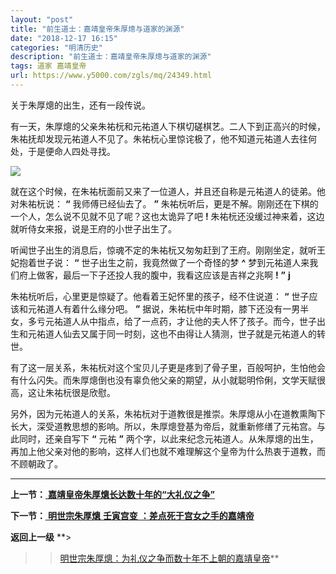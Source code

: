 ```yaml
---
layout: "post"
title: "前生道士：嘉靖皇帝朱厚熜与道家的渊源"
date: "2018-12-17 16:15"
categories: "明清历史"
description: "前生道士：嘉靖皇帝朱厚熜与道家的渊源"
tags: 道家 嘉靖皇帝
url: https://www.y5000.com/zgls/mq/24349.html
---
```






关于朱厚熜的出生，还有一段传说。

有一天，朱厚熜的父亲朱祐杬和元祐道人下棋切磋棋艺。二人下到正高兴的时候，朱祐抚却发现元祐道人不见了。朱祐杬心里惊诧极了，他不知道元祐道人去往何处，于是便命人四处寻找。

![](https://img.y5000.com/uploads/allimg/170726/12-1FH61I452G2.jpg)

就在这个时候，在朱祐杬面前又来了一位道人，并且还自称是元祐道人的徒弟。他对朱祐杬说： **“** 我师傅已经仙去了。 **”**
朱祐杬听后，更是不解。刚刚还在下棋的一个人，怎么说不见就不见了呢？这也太诡异了吧 **!**
朱祐杬还没缓过神来着，这边就听侍女来报，说是王府的小世子出生了。

听闻世子出生的消息后，惊魂不定的朱祐杬又匆匆赶到了王府。刚刚坐定，就听王妃抱着世子说： **“** 世子出生之前，我竟然做了一个奇怪的梦 **^**
梦到元祐道人来我们府上做客，最后一下子还投人我的腹中，我看这应该是吉祥之兆啊 **!** **”** **j**

朱祐杬听后，心里更是惊疑了。他看着王妃怀里的孩子，经不住说道： **“** 世子应该和元祐道人有着什么缘分吧。 **”**
据说，朱祐杬中年时期，膝下还没有一男半女，多亏元祐道人从中指点，给了一点药，才让他的夫人怀了孩子。而今，世子出生和元祐道人仙去又属于同一时刻，这也不由得让人猜测，世子就是元祐道人的转世。

有了这一层关系，朱祐杬对这个宝贝儿子更是疼到了骨子里，百般呵护，生怕他会有什么闪失。而朱厚熜倒也没有辜负他父亲的期望，从小就聪明伶俐，文学天赋很高，这让朱祐杬很是欣慰。

另外，因为元祐道人的关系，朱祐杬对于道教很是推崇。朱厚熜从小在道教熏陶下长大，深受道教思想的影响。所以，朱厚熜登基为帝后，就重新修缮了元祐宫。与此同时，还亲自写下
**“** 元祐 **”**
两个字，以此来纪念元祐道人。从朱厚熜的出生，再加上他父亲对他的影响，这样人们也就不难理解这个皇帝为什么热衷于道教，而不顾朝政了。

* * *

**上一节：**[ **嘉靖皇帝朱厚熜长达数十年的“大礼仪之争”**](https://www.y5000.com/zgls/mq/24348.html)

**下一节：**[ **明世宗朱厚熜** **壬寅宫变**
**：差点死于宫女之手的嘉靖帝**](https://www.y5000.com/zgls/mq/24350.html)

**返回上一级** **>
>>[明世宗朱厚熜：为礼仪之争而数十年不上朝的嘉靖皇帝](https://www.y5000.com/zgls/mq/24345.html)**
